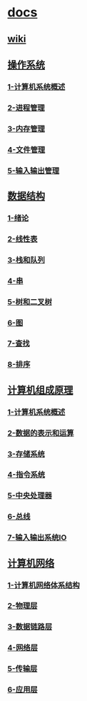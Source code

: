 # [docs](./README.md)

## [wiki](./wiki/README.md)

## [操作系统](./操作系统/README.md)

### [1-计算机系统概述](./操作系统/1-计算机系统概述/README.md)

### [2-进程管理](./操作系统/2-进程管理/README.md)

### [3-内存管理](./操作系统/3-内存管理/README.md)

### [4-文件管理](./操作系统/4-文件管理/README.md)

### [5-输入输出管理](./操作系统/5-输入输出管理/README.md)

## [数据结构](./数据结构/README.md)

### [1-绪论](./数据结构/1-绪论/README.md)

### [2-线性表](./数据结构/2-线性表/README.md)

### [3-栈和队列](./数据结构/3-栈和队列/README.md)

### [4-串](./数据结构/4-串/README.md)

### [5-树和二叉树](./数据结构/5-树和二叉树/README.md)

### [6-图](./数据结构/6-图/README.md)

### [7-查找](./数据结构/7-查找/README.md)

### [8-排序](./数据结构/8-排序/README.md)

## [计算机组成原理](./计算机组成原理/README.md)

### [1-计算机系统概述](./计算机组成原理/1-计算机系统概述/README.md)

### [2-数据的表示和运算](./计算机组成原理/2-数据的表示和运算/README.md)

### [3-存储系统](./计算机组成原理/3-存储系统/README.md)

### [4-指令系统](./计算机组成原理/4-指令系统/README.md)

### [5-中央处理器](./计算机组成原理/5-中央处理器/README.md)

### [6-总线](./计算机组成原理/6-总线/README.md)

### [7-输入输出系统IO](./计算机组成原理/7-输入输出系统IO/README.md)

## [计算机网络](./计算机网络/README.md)

### [1-计算机网络体系结构](./计算机网络/1-计算机网络体系结构/README.md)

### [2-物理层](./计算机网络/2-物理层/README.md)

### [3-数据链路层](./计算机网络/3-数据链路层/README.md)

### [4-网络层](./计算机网络/4-网络层/README.md)

### [5-传输层](./计算机网络/5-传输层/README.md)

### [6-应用层](./计算机网络/6-应用层/README.md)